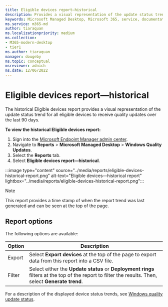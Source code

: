 ```yaml
---
title: Eligible devices report—historical
description: Provides a visual representation of the update status trend for all eligible devices to receive quality updates over the last 90 days. (Used to be called Security-updates-report)
keywords: Microsoft Managed Desktop, Microsoft 365, service, documentation
ms.service: m365-md
author: tiaraquan
ms.localizationpriority: medium
ms.collection: 
- M365-modern-desktop
- tier1
ms.author: tiaraquan
manager: dougeby
ms.topic: conceptual
msreviewer: adnich
ms.date: 12/06/2022
---
```


# Eligible devices report—historical

The historical Eligible devices report provides a visual representation of the update status trend for all eligible devices to receive quality updates over the last 90 days.

**To view the historical Eligible devices report:**

1. Sign into the [Microsoft Endpoint Manager admin center](https://go.microsoft.com/fwlink/?linkid=2109431).
1. Navigate to **Reports** > **Microsoft Managed Desktop** > **Windows Quality Updates**.
1. Select the **Reports** tab.
1. Select **Eligible devices report—historical**.

:::image type="content" source="../media/reports/eligible-devices-historical-report.png" alt-text="Eligible devices—historical report" lightbox="../media/reports/eligible-devices-historical-report.png":::

> [!NOTE]
> This report provides a time stamp of when the report trend was last generated and can be seen at the top of the page.

## Report options

The following options are available:

| Option | Description |
| ----- | ----- |
| Export | Select **Export devices** at the top of the page to export data from this report into a CSV file. |
| Filter | Select either the **Update status** or **Deployment rings** filters at the top of the report to filter the results. Then, select **Generate trend**. |

For a description of the displayed device status trends, see [Windows quality update status](../operate/reports.md#windows-quality-update-statuses).
